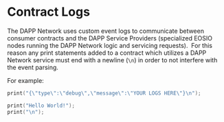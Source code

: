 Contract Logs
========

The DAPP Network uses custom event logs to communicate between consumer contracts and the DAPP Service Providers (specialized EOSIO nodes running the DAPP Network logic and servicing requests).  For this reason any print statements added to a contract which utilizes a DAPP Network service must end with a newline (`\n`) in order to not interfere with the event parsing.

For example:

```cpp
print("{\"type\":\"debug\",\"message\":\"YOUR LOGS HERE\"}\n");
```

```cpp
print("Hello World!");
print("\n");
```